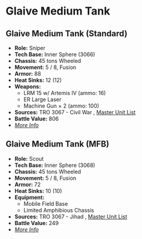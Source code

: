 # Glaive Medium Tank 

## Glaive Medium Tank (Standard) 

- **Role:** Sniper 
- **Tech Base:** Inner Sphere (3066) 
- **Chassis:** 45 tons Wheeled 
- **Movement:** 5 / 8, Fusion 
- **Armor:** 88 
- **Heat Sinks:** 12 (12) 
- **Weapons:** 
  - LRM 15 w/ Artemis IV (ammo: 16) 
  - ER Large Laser 
  - Machine Gun × 2 (ammo: 100) 
- **Sources:** TRO 3067 - Civil War , [Master Unit List](http://masterunitlist.info/Unit/Details/4217) 
- **Battle Value:** 806 
- [*More Info*](glaive_medium_tank/glaive_medium_tank_standard.md) 

## Glaive Medium Tank (MFB) 

- **Role:** Scout 
- **Tech Base:** Inner Sphere (3068) 
- **Chassis:** 45 tons Wheeled 
- **Movement:** 5 / 8, Fusion 
- **Armor:** 72 
- **Heat Sinks:** 10 (10) 
- **Equipment:** 
  - Mobile Field Base 
  - Limited Amphibious Chassis 
- **Sources:** TRO 3067 - Jihad , [Master Unit List](http://masterunitlist.info/Unit/Details/5729) 
- **Battle Value:** 249 
- [*More Info*](glaive_medium_tank/glaive_medium_tank_mfb.md) 

